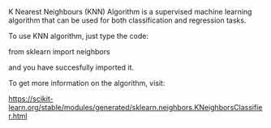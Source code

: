 K Nearest Neighbours (KNN) Algorithm is a supervised machine learning algorithm that can be used for both classification and regression tasks.

To use KNN algorithm, just type the code:

from sklearn import neighbors

and you have succesfully imported it.

To get more information on the algorithm, visit:

https://scikit-learn.org/stable/modules/generated/sklearn.neighbors.KNeighborsClassifier.html